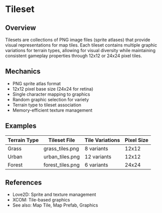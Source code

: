 # Tileset

## Overview
Tilesets are collections of PNG image files (sprite atlases) that provide visual representations for map tiles. Each tileset contains multiple graphic variations for terrain types, allowing for visual diversity while maintaining consistent gameplay properties through 12x12 or 24x24 pixel tiles.

## Mechanics
- PNG sprite atlas format
- 12x12 pixel base size (24x24 for retina)
- Single character mapping to graphics
- Random graphic selection for variety
- Terrain type to tileset association
- Memory-efficient texture management

## Examples
| Terrain Type | Tileset File | Tile Variations | Pixel Size |
|--------------|--------------|-----------------|------------|
| Grass | grass_tiles.png | 8 variants | 12x12 |
| Urban | urban_tiles.png | 12 variants | 12x12 |
| Forest | forest_tiles.png | 6 variants | 24x24 |

## References
- Love2D: Sprite and texture management
- XCOM: Tile-based graphics
- See also: Map Tile, Map Prefab, Graphics